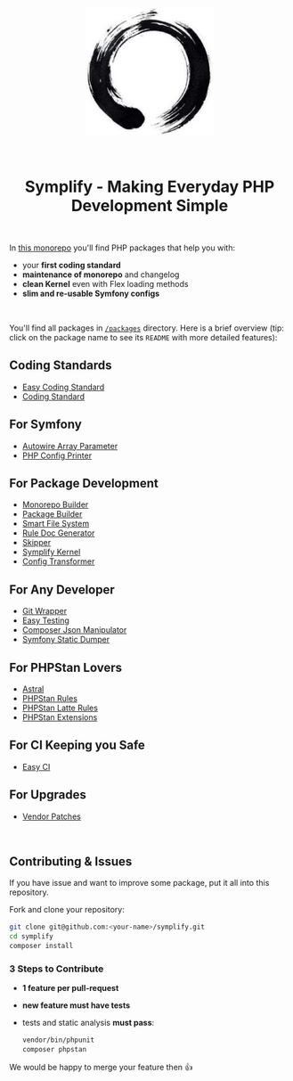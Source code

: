 <div align="center">
    <br>
    <img src="/docs/zen.jpg?v=3">
    <br>
    <br>
    <br>
    <h1>Symplify - Making Everyday PHP Development Simple</h1>
    <br>
</div>

In [this monorepo](https://www.tomasvotruba.com/blog/2019/10/28/all-you-always-wanted-to-know-about-monorepo-but-were-afraid-to-ask/) you'll find PHP packages that help you with:

* your **first coding standard**
* **maintenance of monorepo** and changelog
* **clean Kernel** even with Flex loading methods
* **slim and re-usable Symfony configs**

<br>

You'll find all packages in [`/packages`](/packages) directory. Here is a brief overview (tip: click on the package name to see its `README` with more detailed features):

## Coding Standards

- [Easy Coding Standard](https://github.com/symplify/easy-coding-standard)
- [Coding Standard](https://github.com/symplify/coding-standard)

## For Symfony

- [Autowire Array Parameter](https://github.com/symplify/autowire-array-parameter)
- [PHP Config Printer](https://github.com/symplify/php-config-printer)

## For Package Development

- [Monorepo Builder](https://github.com/symplify/monorepo-builder)
- [Package Builder](https://github.com/symplify/package-builder)
- [Smart File System](https://github.com/symplify/smart-file-system)
- [Rule Doc Generator](https://github.com/symplify/rule-doc-generator)
- [Skipper](https://github.com/symplify/skipper)
- [Symplify Kernel](https://github.com/symplify/symplify-kernel)
- [Config Transformer](https://github.com/symplify/config-transformer)

## For Any Developer

- [Git Wrapper](https://github.com/symplify/git-wrapper)
- [Easy Testing](https://github.com/symplify/easy-testing)
- [Composer Json Manipulator](https://github.com/symplify/composer-json-manipulator)
- [Symfony Static Dumper](https://github.com/symplify/symfony-static-dumper)

## For PHPStan Lovers

- [Astral](https://github.com/symplify/astral)
- [PHPStan Rules](https://github.com/symplify/phpstan-rules)
- [PHPStan Latte Rules](https://github.com/symplify/phpstan-latte-rules)
- [PHPStan Extensions](https://github.com/symplify/phpstan-extensions)

## For CI Keeping you Safe

- [Easy CI](https://github.com/symplify/easy-ci)

## For Upgrades

- [Vendor Patches](https://github.com/symplify/vendor-patches)

<br>

## Contributing & Issues

If you have issue and want to improve some package, put it all into this repository.

Fork and clone your repository:

```bash
git clone git@github.com:<your-name>/symplify.git
cd symplify
composer install
```

### 3 Steps to Contribute

- **1 feature per pull-request**
- **new feature must have tests**
- tests and static analysis **must pass**:

    ```bash
    vendor/bin/phpunit
    composer phpstan
    ```

We would be happy to merge your feature then :+1:
